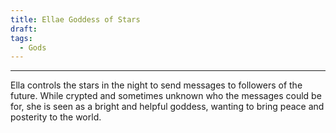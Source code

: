 ```yaml
---
title: Ellae Goddess of Stars
draft: 
tags:
  - Gods
---
```



___

Ella controls the stars in the night to send messages to followers of the future. While crypted and sometimes unknown who the messages could be for, she is seen as a bright and helpful goddess, wanting to bring peace and posterity to the world.